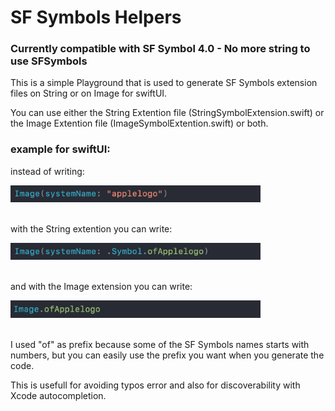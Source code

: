 # SF Symbols Helpers

### Currently compatible with SF Symbol 4.0 - No more string to use SFSymbols

This is a simple Playground that is used to generate SF Symbols extension files on String or on Image for swiftUI.

You can use either the String Extention file (StringSymbolExtension.swift) or the Image Extention file (ImageSymbolExtention.swift) or both.



### example for swiftUI:

instead of writing:  
<div>
  <img src="./images/FirstExample.png" width="400">
</div><br />

with the String extention you can write:
<div>
  <img src="./images/SecondExample.png" width="400">  
</div><br />      

and with the Image extension you can write:
<div>
  <img src="./images/ThirdExample.png" width="400">
</div><br />

I used "of" as prefix because some of the SF Symbols names starts with numbers, but you can easily use the prefix you want when you generate the code.

This is usefull for avoiding typos error and also for discoverability with Xcode autocompletion.
